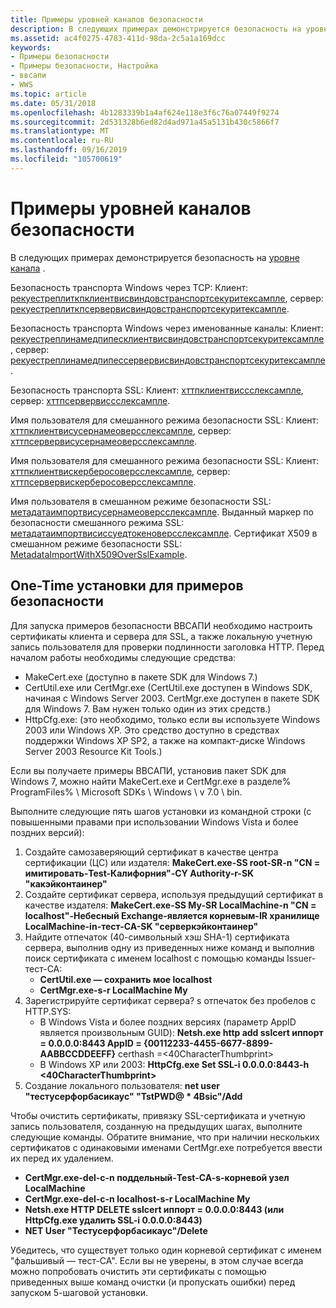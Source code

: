 ```yaml
---
title: Примеры уровней каналов безопасности
description: В следующих примерах демонстрируется безопасность на уровне канала.
ms.assetid: ac4f0275-4783-411d-98da-2c5a1a169dcc
keywords:
- Примеры безопасности
- Примеры безопасности, Настройка
- ввсапи
- WWS
ms.topic: article
ms.date: 05/31/2018
ms.openlocfilehash: 4b1283339b1a4af624e118e3f6c76a07449f9274
ms.sourcegitcommit: 2d531328b6ed82d4ad971a45a5131b430c5866f7
ms.translationtype: MT
ms.contentlocale: ru-RU
ms.lasthandoff: 09/16/2019
ms.locfileid: "105700619"
---
```

# <a name="security-channel-layer-examples"></a>Примеры уровней каналов безопасности

В следующих примерах демонстрируется безопасность на [уровне канала](channel-layer-overview.md) .

Безопасность транспорта Windows через TCP: Клиент: [рекуестреплиткпклиентвисвиндовстранспортсекуритексампле](requestreplytcpclientwithwindowstransportsecurityexample.md), сервер: [рекуестреплиткпсервервисвиндовстранспортсекуритексампле](requestreplytcpserverwithwindowstransportsecurityexample.md).

Безопасность транспорта Windows через именованные каналы: Клиент: [рекуестреплинамедпипесклиентвисвиндовстранспортсекуритексампле](requestreplynamedpipesclientwithwindowstransportsecurityexample.md), сервер: [рекуестреплинамедпипессервервисвиндовстранспортсекуритексампле](requestreplynamedpipesserverwithwindowstransportsecurityexample.md).

Безопасность транспорта SSL: Клиент: [хттпклиентвиссслексампле](httpclientwithsslexample.md), сервер: [хттпсервервиссслексампле](httpserverwithsslexample.md).

Имя пользователя для смешанного режима безопасности SSL: Клиент: [хттпклиентвисусернамеоверсслексампле](httpclientwithusernameoversslexample.md), сервер: [хттпсервервисусернамеоверсслексампле](httpserverwithusernameoversslexample.md).

Имя пользователя для смешанного режима безопасности SSL: Клиент: [хттпклиентвискерберосоверсслексампле](httpclientwithkerberosoversslexample.md), сервер: [хттпсервервискерберосоверсслексампле](httpserverwithkerberosoversslexample.md).

Имя пользователя в смешанном режиме безопасности SSL: [метадатаимпортвисусернамеоверсслексампле](metadataimportwithusernameoversslexample.md). Выданный маркер по безопасности смешанного режима SSL: [метадатаимпортвисиссуедтокеноверсслексампле](metadataimportwithissuedtokenoversslexample.md). Сертификат X509 в смешанном режиме безопасности SSL: [MetadataImportWithX509OverSslExample](metadataimportwithx509oversslexample.md).

## <a name="one-time-setup-for-security-samples"></a>One-Time установки для примеров безопасности

Для запуска примеров безопасности ВВСАПИ необходимо настроить сертификаты клиента и сервера для SSL, а также локальную учетную запись пользователя для проверки подлинности заголовка HTTP. Перед началом работы необходимы следующие средства:

-   MakeCert.exe (доступно в пакете SDK для Windows 7.)
-   CertUtil.exe или CertMgr.exe (CertUtil.exe доступен в Windows SDK, начиная с Windows Server 2003. CertMgr.exe доступен в пакете SDK для Windows 7. Вам нужен только один из этих средств.)
-   HttpCfg.exe: (это необходимо, только если вы используете Windows 2003 или Windows XP. Это средство доступно в средствах поддержки Windows XP SP2, а также на компакт-диске Windows Server 2003 Resource Kit Tools.)

Если вы получаете примеры ВВСАПИ, установив пакет SDK для Windows 7, можно найти MakeCert.exe и CertMgr.exe в разделе% ProgramFiles% \\ Microsoft SDKs \\ Windows \\ v 7.0 \\ bin.

Выполните следующие пять шагов установки из командной строки (с повышенными правами при использовании Windows Vista и более поздних версий):

1.  Создайте самозаверяющий сертификат в качестве центра сертификации (ЦС) или издателя: **MakeCert.exe-SS root-SR-n "CN = имитировать-Test-Калифорния"-CY Authority-r-SK "какэйконтаинер"**
2.  Создайте сертификат сервера, используя предыдущий сертификат в качестве издателя: **MakeCert.exe-SS My-SR LocalMachine-n "CN = localhost"-Небесный Exchange-является корневым-IR хранилище LocalMachine-in-тест-CA-SK "серверкэйконтаинер"**
3.  Найдите отпечаток (40-символьный хэш SHA-1) сертификата сервера, выполнив одну из приведенных ниже команд и выполнив поиск сертификата с именем localhost с помощью команды Issuer-тест-CA:
    -   **CertUtil.exe — сохранить мое localhost**
    -   **CertMgr.exe-s-r LocalMachine My**
4.  Зарегистрируйте сертификат сервера? s отпечаток без пробелов с HTTP.SYS:
    -   В Windows Vista и более поздних версиях (параметр AppID является произвольным GUID): **Netsh.exe http add sslcert иппорт = 0.0.0.0:8443 AppID = {00112233-4455-6677-8899-AABBCCDDEEFF}** certhash =<40CharacterThumbprint>
    -   В Windows XP или 2003: **HttpCfg.exe Set SSL-i 0.0.0.0:8443-h <40CharacterThumbprint>**
5.  Создание локального пользователя: **net user "тестусерфорбасикаус" "TstPWD@ \* 4Bsic"/Add**

Чтобы очистить сертификаты, привязку SSL-сертификата и учетную запись пользователя, созданную на предыдущих шагах, выполните следующие команды. Обратите внимание, что при наличии нескольких сертификатов с одинаковыми именами CertMgr.exe потребуется ввести их перед их удалением.

-   **CertMgr.exe-del-c-n поддельный-Test-CA-s-корневой узел LocalMachine**
-   **CertMgr.exe-del-c-n localhost-s-r LocalMachine My**
-   **Netsh.exe HTTP DELETE sslcert иппорт = 0.0.0.0:8443 (или HttpCfg.exe удалить SSL-i 0.0.0.0:8443)**
-   **NET User "Тестусерфорбасикаус"/Delete**

Убедитесь, что существует только один корневой сертификат с именем "фальшивый — тест-CA". Если вы не уверены, в этом случае всегда можно попробовать очистить эти сертификаты с помощью приведенных выше команд очистки (и пропускать ошибки) перед запуском 5-шаговой установки.

 

 




